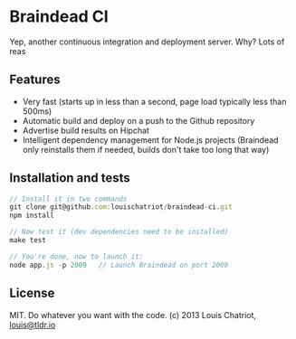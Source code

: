 Braindead CI
============

Yep, another continuous integration and deployment server. Why? Lots of reas

## Features
* Very fast (starts up in less than a second, page load typically less than 500ms)
* Automatic build and deploy on a push to the Github repository
* Advertise build results on Hipchat
* Intelligent dependency management for Node.js projects (Braindead only reinstalls them if needed, builds don't take too long that way)


## Installation and tests
```javascript
// Install it in two commands
git clone git@github.com:louischatriot/braindead-ci.git
npm install

// Now test it (dev dependencies need to be installed)
make test

// You're done, now to launch it:
node app.js -p 2009   // Launch Braindead on port 2009
```


## License
MIT. Do whatever you want with the code.
(c) 2013 Louis Chatriot, louis@tldr.io

